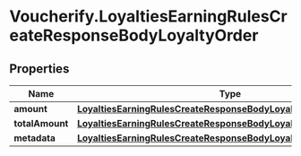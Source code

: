 # Voucherify.LoyaltiesEarningRulesCreateResponseBodyLoyaltyOrder

## Properties

Name | Type | Description | Notes
------------ | ------------- | ------------- | -------------
**amount** | [**LoyaltiesEarningRulesCreateResponseBodyLoyaltyOrderAmount**](LoyaltiesEarningRulesCreateResponseBodyLoyaltyOrderAmount.md) |  | [optional] 
**totalAmount** | [**LoyaltiesEarningRulesCreateResponseBodyLoyaltyOrderTotalAmount**](LoyaltiesEarningRulesCreateResponseBodyLoyaltyOrderTotalAmount.md) |  | [optional] 
**metadata** | [**LoyaltiesEarningRulesCreateResponseBodyLoyaltyOrderMetadata**](LoyaltiesEarningRulesCreateResponseBodyLoyaltyOrderMetadata.md) |  | [optional] 


